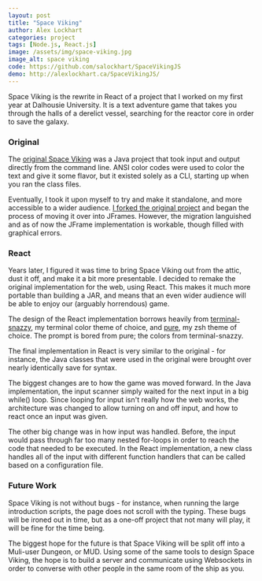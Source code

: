 ```yaml
---
layout: post
title: "Space Viking"
author: Alex Lockhart
categories: project
tags: [Node.js, React.js]
image: /assets/img/space-viking.jpg
image_alt: space viking
code: https://github.com/salockhart/SpaceVikingJS
demo: http://alexlockhart.ca/SpaceVikingJS/
---
```


Space Viking is the rewrite in React of a project that I worked on my first year at Dalhousie University.  It is a text adventure game that takes you through the halls of a derelict vessel, searching for the reactor core in order to save the galaxy.

### Original

The [original Space Viking](https://github.com/mtrask/CSCI1101-group_project) was a Java project that took input and output directly from the command line.  ANSI color codes were used to color the text and give it some flavor, but it existed solely as a CLI, starting up when you ran the class files.

Eventually, I took it upon myself to try and make it standalone, and more accessible to a wider audience.  [I forked the original project](https://github.com/salockhart/space-viking) and began the process of moving it over into JFrames.  However, the migration languished and as of now the JFrame implementation is workable, though filled with graphical errors.

### React

Years later, I figured it was time to bring Space Viking out from the attic, dust it off, and make it a bit more presentable.  I decided to remake the original implementation for the web, using React.  This makes it much more portable than building a JAR, and means that an even wider audience will be able to enjoy our (arguably horrendous) game.

The design of the React implementation borrows heavily from [terminal-snazzy](https://github.com/sindresorhus/terminal-snazzy), my terminal color theme of choice, and [pure](https://github.com/sindresorhus/pure), my zsh theme of choice.  The prompt is bored from pure; the colors from terminal-snazzy.

The final implementation in React is very similar to the original - for instance, the Java classes that were used in the original were brought over nearly identically save for syntax.  

The biggest changes are to how the game was moved forward.  In the Java implementation, the input scanner simply waited for the next input in a big while() loop.  Since looping for input isn't really how the web works, the architecture was changed to allow turning on and off input, and how to react once an input was given.

The other big change was in how input was handled.  Before, the input would pass through far too many nested for-loops in order to reach the code that needed to be executed.  In the React implementation, a new class handles all of the input with different function handlers that can be called based on a configuration file.

### Future Work

Space Viking is not without bugs - for instance, when running the large introduction scripts, the page does not scroll with the typing.  These bugs will be ironed out in time, but as a one-off project that not many will play, it will be fine for the time being.

The biggest hope for the future is that Space Viking will be split off into a Muli-user Dungeon, or MUD.  Using some of the same tools to design Space Viking, the hope is to build a server and communicate using Websockets in order to converse with other people in the same room of the ship as you.
